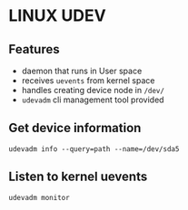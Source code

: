 # LINUX UDEV

## Features
- daemon that runs in User space
- receives `uevents` from kernel space
- handles creating device node in `/dev/`
- `udevadm` cli management tool provided

## Get device information
`udevadm info --query=path --name=/dev/sda5`

## Listen to kernel uevents
`udevadm monitor`